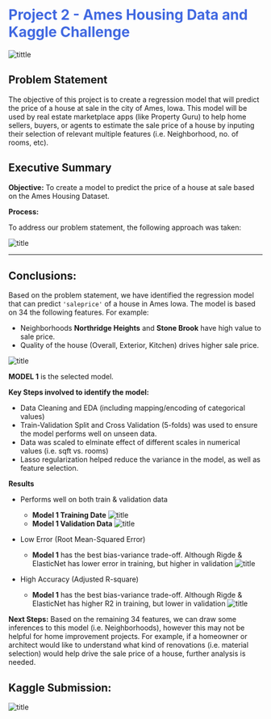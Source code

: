 # <span style='color:royalblue'>Project 2 - Ames Housing Data and Kaggle Challenge</span>




![tittle](images/Ames.jpeg)





## Problem Statement


The objective of this project is to create a regression model that will predict the price of a house at sale in the city of Ames, Iowa.  This model will be used by real estate marketplace apps (like Property Guru) to help home sellers, buyers, or agents to estimate the sale price of a house by inputing their selection of relevant multiple features (i.e. Neighborhood, no. of rooms, etc).


## Executive Summary

**Objective:** To create a model to predict the price of a house at sale based on the Ames Housing Dataset.

**Process:**

To address our problem statement, the following approach was taken:

![title](images/process.png)



---

## Conclusions:

Based on the problem statement, we have identified the regression model that can predict `'saleprice'` of a house in Ames Iowa.  The model is based on 34 the following features.
For example:
 - Neighborhoods **Northridge Heights** and **Stone Brook** have high value to sale price.
 - Quality of the house (Overall, Exterior, Kitchen) drives higher sale price.

![title](images/lasso_coefficient.png)

**MODEL 1** is the selected model.

**Key Steps involved to identify the model:**
- Data Cleaning and EDA (including mapping/encoding of categorical values)
- Train-Validation Split and Cross Validation (5-folds) was used to ensure the model performs well on unseen data.
- Data was scaled to elminate effect of different scales in numerical values (i.e. sqft vs. rooms)
- Lasso regularization helped reduce the variance in the model, as well as feature selection.


**Results**

- Performs well on both train & validation data
  - **Model 1 Training Date**  ![title](images/mod_1_train.png)
  - **Model 1 Validation Data** ![title](images/mod_1_val.png)

- Low Error (Root Mean-Squared Error)
  - **Model 1** has the best bias-variance trade-off.  Although Rigde & ElasticNet has lower error in training, but higher in validation
  ![title](images/bar_rmse_all.png)

- High Accuracy (Adjusted R-square)
  - **Model 1** has the best bias-variance trade-off.  Although Rigde & ElasticNet has higher R2 in training, but lower in validation
  ![title](images/bar_r2_all.png)

**Next Steps:** Based on the remaining 34 features, we can draw some inferences to this model (i.e. Neighborhoods), however this may not be helpful for home improvement projects.  For example, if a homeowner or architect would like to understand what kind of renovations (i.e. material selection) would help drive the sale price of a house, further analysis is needed.

## Kaggle Submission:

![title](images/kaggle_submissions.png)

